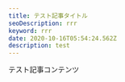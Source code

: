 ```yaml
---
title: テスト記事タイトル
seoDescription: rrr
keyword: rrr
date: 2020-10-16T05:54:24.562Z
description: test
---
```

テスト記事コンテンツ